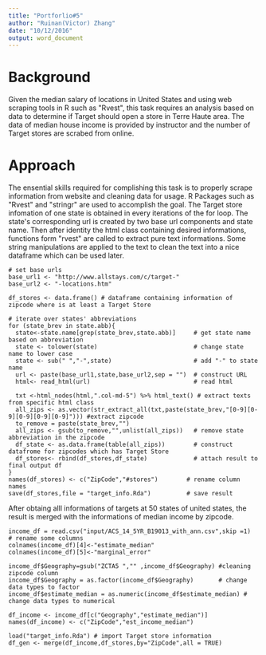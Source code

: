 ```yaml
---
title: "Portforlio#5"
author: "Ruinan(Victor) Zhang"
date: "10/12/2016"
output: word_document
---
```


# Background
Given the median salary of locations in United States and using web scraping tools in R such as "Rvest", this task requires an analysis based on data to determine if Target should open a store in Terre Haute area. The data of median house income is provided by instructor and the number of Target stores are scrabed from online. 

# Approach
The ensential skills required for complishing this task is to properly scrape information from website and cleaning data for usage. R Packages such as "Rvest" and "stringr" are used to accomplish the goal. The Target store infomation of one state is obtained in every iterations of the for loop. The state's corresponding url is created by two base url components and state name. Then after identity the html class containing desired informations, functions form "rvest" are called to extract pure text informations. Some string manipulations are applied to the text to clean the text into a nice dataframe which can be used later. 
```{r,eval=FALSE}
# set base urls
base_url1 <- "http://www.allstays.com/c/target-"
base_url2 <- "-locations.htm"

df_stores <- data.frame() # dataframe containing information of zipcode where is at least a Target Store

# iterate over states' abbreviations
for (state_brev in state.abb){
  state<-state.name[grep(state_brev,state.abb)]     # get state name based on abbreviation
  state <- tolower(state)                           # change state name to lower case
  state <- sub(" ","-",state)                       # add "-" to state name
  url <- paste(base_url1,state,base_url2,sep = "")  # construct URL
  html<- read_html(url)                             # read html
  
  txt <-html_nodes(html,".col-md-5") %>% html_text() # extract texts from specific html class
  all_zips <- as.vector(str_extract_all(txt,paste(state_brev,"[0-9][0-9][0-9][0-9][0-9]"))) #extract zipcode
  to_remove = paste(state_brev,"")
  all_zips <- gsub(to_remove,"",unlist(all_zips))   # remove state abbreviation in the zipcode
  df_state <- as.data.frame(table(all_zips))        # construct datafrome for zipcodes which has Target Store
  df_stores<- rbind(df_stores,df_state)             # attach result to final output df
}
names(df_stores) <- c("ZipCode","#stores")        # rename column names
save(df_stores,file = "target_info.Rda")          # save result
```
After obtaing alll informations of targets at 50 states of united states, the result is merged with the informations of median income by zipcode. 
```{r,eval=FALSE}
income_df = read.csv("input/ACS_14_5YR_B19013_with_ann.csv",skip =1)
# rename some columns
colnames(income_df)[4]<-"estimate_median"
colnames(income_df)[5]<-"marginal_error"

income_df$Geography=gsub("ZCTA5 ","" ,income_df$Geography) #cleaning zipcode column
income_df$Geography = as.factor(income_df$Geography)       # change data types to factor
income_df$estimate_median = as.numeric(income_df$estimate_median) # change data types to numerical

df_income <- income_df[c("Geography","estimate_median")]
names(df_income) <- c("ZipCode","est_income_median")

load("target_info.Rda") # import Target store information
df_gen <- merge(df_income,df_stores,by="ZipCode",all = TRUE)
```

